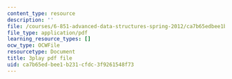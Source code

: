 ```yaml
---
content_type: resource
description: ''
file: /courses/6-851-advanced-data-structures-spring-2012/ca7b65edbee1b231cfdc3f9261548f73_WqCWghETNDc.pdf
file_type: application/pdf
learning_resource_types: []
ocw_type: OCWFile
resourcetype: Document
title: 3play pdf file
uid: ca7b65ed-bee1-b231-cfdc-3f9261548f73
---
```


